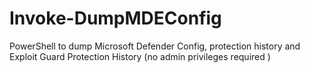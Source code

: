 # Invoke-DumpMDEConfig
PowerShell to dump Microsoft Defender Config, protection history and Exploit Guard Protection History  (no admin privileges required )
